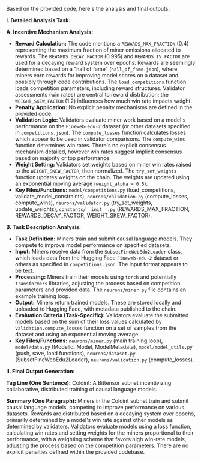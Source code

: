 Based on the provided code, here's the analysis and final outputs:

**I. Detailed Analysis Task:**

**A. Incentive Mechanism Analysis:**

* **Reward Calculation:** The code mentions a `REWARDS_MAX_FRACTION` (0.4) representing the maximum fraction of miner emissions allocated to rewards.  The `REWARDS_DECAY_FACTOR` (0.995) and `REWARDS_IV_FACTOR` are used for a decaying reward system over epochs.  Rewards are seemingly determined based on a "hall of fame" (`hall_of_fame.json`),  where miners earn rewards for improving model scores on a dataset and possibly through code contributions. The `load_competitions` function loads competition parameters, including reward structures.  Validator assessments (win rates) are central to reward distribution;  the `WEIGHT_SKEW_FACTOR` (1.2) influences how much win rate impacts weight.
* **Penalty Application:** No explicit penalty mechanisms are defined in the provided code.
* **Validation Logic:** Validators evaluate miner work based on a model's performance on the `Fineweb-edu-2` dataset (or other datasets specified in `competitions.json`).  The `compute_losses` function calculates losses which appear to be used in validator comparisons. The `compute_wins` function determines win rates.  There's no explicit consensus mechanism detailed, however win rates suggest implicit consensus based on majority or top performance.
* **Weight Setting:** Validators set weights based on miner win rates raised to the `WEIGHT_SKEW_FACTOR`, then normalized. The `try_set_weights` function updates weights on the chain.  The weights are updated using an exponential moving average (`weight_alpha = 0.5`).
* **Key Files/Functions:** `model/competitions.py` (load_competitions, validate_model_constraints), `neurons/validation.py` (compute_losses, compute_wins), `neurons/validator.py` (try_set_weights, update_weights), `constants/__init__.py` (REWARDS_MAX_FRACTION, REWARDS_DECAY_FACTOR, WEIGHT_SKEW_FACTOR).


**B. Task Description Analysis:**

* **Task Definition:** Miners train and submit causal language models. They compete to improve model performance on specified datasets.
* **Input:** Miners receive data from the `SubsetFineWebEdu2Loader` class, which loads data from the Hugging Face `Fineweb-edu-2` dataset or others as specified in `competitions.json`. The input format appears to be text.
* **Processing:** Miners train their models using `torch` and potentially `transformers` libraries, adjusting the process based on competition parameters and provided data.  The `neurons/miner.py` file contains an example training loop.
* **Output:** Miners return trained models.  These are stored locally and uploaded to Hugging Face, with metadata published to the chain.
* **Evaluation Criteria (Task-Specific):** Validators evaluate the submitted models based on the sum of their loss values calculated by `validation.compute_losses` function on a set of samples from the dataset and using an exponential moving average.
* **Key Files/Functions:** `neurons/miner.py` (main training loop), `model/data.py` (ModelId, Model, ModelMetadata), `model/model_utils.py` (push, save, load functions), `neurons/dataset.py` (SubsetFineWebEdu2Loader), `neurons/validation.py` (compute_losses).


**II. Final Output Generation:**

**Tag Line (One Sentence):**  Coldint: A Bittensor subnet incentivizing collaborative, distributed training of causal language models.

**Summary (One Paragraph):**  Miners in the Coldint subnet train and submit causal language models, competing to improve performance on various datasets.  Rewards are distributed based on a decaying system over epochs, primarily determined by a model's win rate against other models as determined by validators. Validators evaluate models using a loss function, calculating win rates and setting weights for the miners proportional to their performance, with a weighting scheme that favors high win-rate models, adjusting the process based on the competition parameters. There are no explicit penalties defined within the provided codebase.



